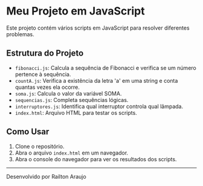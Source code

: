 # Meu Projeto em JavaScript

Este projeto contém vários scripts em JavaScript para resolver diferentes problemas.

## Estrutura do Projeto

- `fibonacci.js`: Calcula a sequência de Fibonacci e verifica se um número pertence à sequência.
- `countA.js`: Verifica a existência da letra 'a' em uma string e conta quantas vezes ela ocorre.
- `soma.js`: Calcula o valor da variável SOMA.
- `sequencias.js`: Completa sequências lógicas.
- `interruptores.js`: Identifica qual interruptor controla qual lâmpada.
- `index.html`: Arquivo HTML para testar os scripts.

## Como Usar

1. Clone o repositório.
2. Abra o arquivo `index.html` em um navegador.
3. Abra o console do navegador para ver os resultados dos scripts.

---

Desenvolvido por Railton Araujo